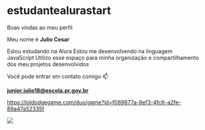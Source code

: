 # estudantealurastart
Boas vindas ao meu perfil

Meu nome é **Julio Cesar**

Estou estudando na Alura Estou me desenvolvendo na linguagem JavaScript Utilizo esse espaço para minha organização e compartilhamento dos meu projetos desenvolvidos

Você pode entrar em contato comigo 📫

**junior.julio18@escola.pr.gov.br**

https://loldodgegame.com/duo/game?id=f089877a-8ef3-4fc6-a2fe-89a47a52335f

![](https://media1.tenor.com/m/a4PVIakThp0AAAAC/shinji-hirako.gif)
